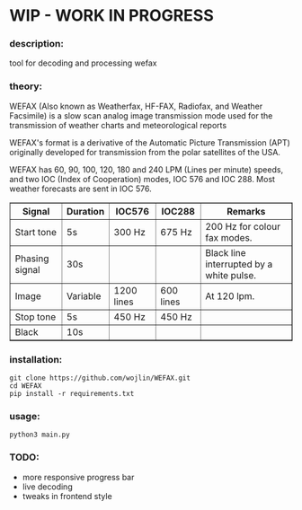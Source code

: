 # WIP - WORK IN PROGRESS

### description:

tool for decoding and processing wefax

### theory:
WEFAX (Also known as Weatherfax, HF-FAX, Radiofax, and Weather Facsimile) is a slow scan analog image transmission mode used for the transmission of weather charts and meteorological reports

WEFAX's format is a derivative of the Automatic Picture Transmission (APT) originally developed for transmission from the polar satellites of the USA.

WEFAX has 60, 90, 100, 120, 180 and 240 LPM (Lines per minute) speeds, and two IOC (Index of Cooperation) modes, IOC 576 and IOC 288. Most weather forecasts are sent in IOC 576. 

<table cellspacing="0" cellpadding="5" border="1" align="center"><tbody><tr><th> Signal
</th>
<th> Duration
</th>
<th> IOC576
</th>
<th> IOC288
</th>
<th> Remarks
</th></tr><tr><td> Start tone
</td>
<td> 5s
</td>
<td> 300&nbsp;<span class="mw-lingo-tooltip " data-hasqtip="true"><span class="mw-lingo-tooltip-abbr">Hz</span></span>
</td>
<td> 675&nbsp;<span class="mw-lingo-tooltip " data-hasqtip="true"><span class="mw-lingo-tooltip-abbr">Hz</span></span>
</td>
<td> 200&nbsp;<span class="mw-lingo-tooltip " data-hasqtip="true"><span class="mw-lingo-tooltip-abbr">Hz</span></span> for colour fax modes.
</td></tr><tr><td> Phasing signal
</td>
<td> 30s
</td>
<td>
</td>
<td>
</td>
<td> Black line interrupted by a white pulse.
</td></tr><tr><td> Image
</td>
<td> Variable
</td>
<td> 1200 lines
</td>
<td> 600 lines
</td>
<td> At 120 lpm.
</td></tr><tr><td> Stop tone
</td>
<td> 5s
</td>
<td> 450&nbsp;<span class="mw-lingo-tooltip " data-hasqtip="true"><span class="mw-lingo-tooltip-abbr">Hz</span></span>
</td>
<td> 450&nbsp;<span class="mw-lingo-tooltip " data-hasqtip="true"><span class="mw-lingo-tooltip-abbr">Hz</span></span>
</td>
<td>
</td></tr><tr><td> Black
</td>
<td> 10s
</td>
<td>
</td>
<td>
</td>
<td>
</td></tr></tbody></table>

### installation:
```
git clone https://github.com/wojlin/WEFAX.git
cd WEFAX
pip install -r requirements.txt
```

### usage:
```
python3 main.py
```

### TODO:
- more responsive progress bar
- live decoding 
- tweaks in frontend style